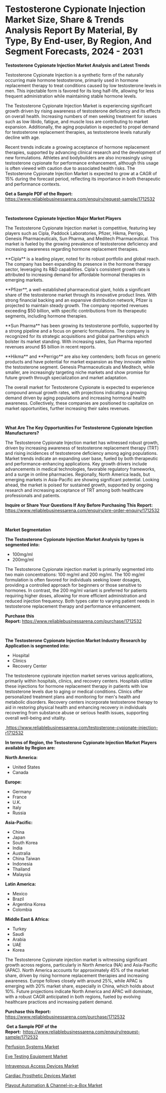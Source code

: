 <p><h1>Testosterone Cypionate Injection Market Size, Share & Trends Analysis Report By Material, By Type, By End-user, By Region, And Segment Forecasts, 2024 - 2031</h1></p><p><strong>Testosterone Cypionate Injection Market Analysis and Latest Trends</strong></p>
<p><p>Testosterone Cypionate Injection is a synthetic form of the naturally occurring male hormone testosterone, primarily used in hormone replacement therapy to treat conditions caused by low testosterone levels in men. This injectable form is favored for its long half-life, allowing for less frequent administration while maintaining stable hormone levels. </p><p>The Testosterone Cypionate Injection Market is experiencing significant growth driven by rising awareness of testosterone deficiency and its effects on overall health. Increasing numbers of men seeking treatment for issues such as low libido, fatigue, and muscle loss are contributing to market expansion. Additionally, the aging population is expected to propel demand for testosterone replacement therapies, as testosterone levels naturally decline with age.</p><p>Recent trends indicate a growing acceptance of hormone replacement therapies, supported by advancing clinical research and the development of new formulations. Athletes and bodybuilders are also increasingly using testosterone cypionate for performance enhancement, although this usage is often viewed with caution due to associated health risks. The Testosterone Cypionate Injection Market is expected to grow at a CAGR of 15% during the forecast period, reflecting its importance in both therapeutic and performance contexts.</p></p>
<p><strong>Get a Sample PDF of the Report:&nbsp;</strong> <a href="https://www.reliablebusinessarena.com/enquiry/request-sample/1712532?utm_campaign=1551&utm_medium=2&utm_source=Github&utm_content=ia&utm_term=22102024&utm_id=testosterone-cypionate-injection">https://www.reliablebusinessarena.com/enquiry/request-sample/1712532</a></p>
<p>&nbsp;</p>
<p><strong>Testosterone Cypionate Injection Major Market Players</strong></p>
<p><p>The Testosterone Cypionate Injection market is competitive, featuring key players such as Cipla, Paddock Laboratories, Pfizer, Hikma, Perrigo, Genesis Pharmaceuticals, Sun Pharma, and Meditech Pharmaceutical. This market is fueled by the growing prevalence of testosterone deficiency and increasing awareness regarding hormone replacement therapies.</p><p>**Cipla** is a leading player, noted for its robust portfolio and global reach. The company has been expanding its presence in the hormone therapy sector, leveraging its R&D capabilities. Cipla's consistent growth rate is attributed to increasing demand for affordable hormonal therapies in emerging markets.</p><p>**Pfizer**, a well-established pharmaceutical giant, holds a significant share of the testosterone market through its innovative product lines. With strong financial backing and an expansive distribution network, Pfizer is projected to maintain steady growth. The company reported revenues exceeding $50 billion, with specific contributions from its therapeutic segments, including hormone therapies.</p><p>**Sun Pharma** has been growing its testosterone portfolio, supported by a strong pipeline and a focus on generic formulations. The company is recognized for its strategic acquisitions and global partnerships which bolster its market standing. With increasing sales, Sun Pharma reported revenues around $5 billion in recent reports.</p><p>**Hikma** and **Perrigo** are also key contenders; both focus on generic products and have potential for market expansion as they innovate within the testosterone segment. Genesis Pharmaceuticals and Meditech, while smaller, are increasingly targeting niche markets and show promise for future growth through specialization and market adaptation.</p><p>The overall market for Testosterone Cypionate is expected to experience compound annual growth rates, with projections indicating a growing demand driven by aging populations and increasing hormonal health awareness. Collectively, these companies are positioned to capitalize on market opportunities, further increasing their sales revenues.</p></p>
<p>&nbsp;</p>
<p><strong>What Are The Key Opportunities For Testosterone Cypionate Injection Manufacturers?</strong></p>
<p><p>The Testosterone Cypionate Injection market has witnessed robust growth, driven by increasing awareness of testosterone replacement therapy (TRT) and rising incidences of testosterone deficiency among aging populations. Market trends indicate an expanding user base, fueled by both therapeutic and performance-enhancing applications. Key growth drivers include advancements in medical technologies, favorable regulatory frameworks, and a surge in online pharmacies. Regionally, North America leads, but emerging markets in Asia-Pacific are showing significant potential. Looking ahead, the market is poised for sustained growth, supported by ongoing research and increasing acceptance of TRT among both healthcare professionals and patients.</p></p>
<p><strong>Inquire or Share Your Questions If Any Before Purchasing This Report:</strong> <a href="https://www.reliablebusinessarena.com/enquiry/pre-order-enquiry/1712532?utm_campaign=1551&utm_medium=2&utm_source=Github&utm_content=ia&utm_term=22102024&utm_id=testosterone-cypionate-injection">https://www.reliablebusinessarena.com/enquiry/pre-order-enquiry/1712532</a></p>
<p>&nbsp;</p>
<p><strong>Market Segmentation</strong></p>
<p><strong>The Testosterone Cypionate Injection Market Analysis by types is segmented into:</strong></p>
<p><ul><li>100mg/ml</li><li>200mg/ml</li></ul></p>
<p><p>The Testosterone Cypionate injection market is primarily segmented into two main concentrations: 100 mg/ml and 200 mg/ml. The 100 mg/ml formulation is often favored for individuals seeking lower dosages, providing a controlled approach for beginners or those sensitive to hormones. In contrast, the 200 mg/ml variant is preferred for patients requiring higher doses, allowing for more efficient administration and reduced injection frequency. Both types cater to varying patient needs in testosterone replacement therapy and performance enhancement.</p></p>
<p><strong>Purchase this Report:&nbsp;</strong><a href="https://www.reliablebusinessarena.com/purchase/1712532?utm_campaign=1551&utm_medium=2&utm_source=Github&utm_content=ia&utm_term=22102024&utm_id=testosterone-cypionate-injection">https://www.reliablebusinessarena.com/purchase/1712532</a></p>
<p>&nbsp;</p>
<p><strong>The Testosterone Cypionate Injection Market Industry Research by Application is segmented into:</strong></p>
<p><ul><li>Hospital</li><li>Clinics</li><li>Recovery Center</li></ul></p>
<p><p>The testosterone cypionate injection market serves various applications, primarily within hospitals, clinics, and recovery centers. Hospitals utilize these injections for hormone replacement therapy in patients with low testosterone levels due to aging or medical conditions. Clinics offer personalized treatment plans and monitoring for men's health and metabolic disorders. Recovery centers incorporate testosterone therapy to aid in restoring physical health and enhancing recovery in individuals recovering from substance abuse or serious health issues, supporting overall well-being and vitality.</p></p>
<p><a href="https://www.reliablebusinessarena.com/testosterone-cypionate-injection-r1712532?utm_campaign=1551&utm_medium=2&utm_source=Github&utm_content=ia&utm_term=22102024&utm_id=testosterone-cypionate-injection">&nbsp;https://www.reliablebusinessarena.com/testosterone-cypionate-injection-r1712532</a></p>
<p><strong>In terms of Region, the Testosterone Cypionate Injection Market Players available by Region are:</strong></p>
<p>
    <p> <strong> North America: </strong>
        <ul>
            <li>United States</li>
            <li>Canada</li>
        </ul>
        </p> 
    <p> <strong> Europe: </strong>
        <ul>
            <li>Germany</li>
            <li>France</li>
            <li>U.K.</li>
            <li>Italy</li>
            <li>Russia</li>
        </ul>
        </p> 
    <p> <strong> Asia-Pacific: </strong>
        <ul>
            <li>China</li>
            <li>Japan</li>
            <li>South Korea</li>
            <li>India</li>
            <li>Australia</li>
            <li>China Taiwan</li>
            <li>Indonesia</li>
            <li>Thailand</li>
            <li>Malaysia</li>
        </ul>
        </p> 
    <p> <strong> Latin America: </strong>
        <ul>
            <li>Mexico</li>
            <li>Brazil</li>
            <li>Argentina Korea</li>
            <li>Colombia</li>
        </ul>
        </p> 
    <p> <strong> Middle East & Africa: </strong>
        <ul>
            <li>Turkey</li>
            <li>Saudi</li>
            <li>Arabia</li>
            <li>UAE</li>
            <li>Korea</li>
        </ul>
    </p>
    </p>
<p><p>The Testosterone Cypionate injection market is witnessing significant growth across regions, particularly in North America (NA) and Asia-Pacific (APAC). North America accounts for approximately 45% of the market share, driven by rising hormone replacement therapies and increasing awareness. Europe follows closely with around 25%, while APAC is emerging with 20% market share, especially in China, which holds about 10%. Future projections indicate North America and APAC will dominate, with a robust CAGR anticipated in both regions, fueled by evolving healthcare practices and increasing patient demand.</p></p>
<p><strong>Purchase this Report: </strong><a href="https://www.reliablebusinessarena.com/purchase/1712532?utm_campaign=1551&utm_medium=2&utm_source=Github&utm_content=ia&utm_term=22102024&utm_id=testosterone-cypionate-injection">https://www.reliablebusinessarena.com/purchase/1712532</a></p>
<p>&nbsp;<strong>Get a Sample PDF of the Report:&nbsp;&nbsp;</strong><a href="https://www.reliablebusinessarena.com/enquiry/request-sample/1712532?utm_campaign=1551&utm_medium=2&utm_source=Github&utm_content=ia&utm_term=22102024&utm_id=testosterone-cypionate-injection">https://www.reliablebusinessarena.com/enquiry/request-sample/1712532</a></p>
<p><strong></strong></p>
<p><p><a href="https://www.linkedin.com/pulse/perfusion-systems-market-matrix-applications-types-cagr-zrrwe?utm_campaign=1551&utm_medium=2&utm_source=Github&utm_content=ia&utm_term=22102024&utm_id=testosterone-cypionate-injection">Perfusion Systems Market</a></p><p><a href="https://www.linkedin.com/pulse/eye-testing-equipment-market-global-share-ranking-overall-lthfe?utm_campaign=1551&utm_medium=2&utm_source=Github&utm_content=ia&utm_term=22102024&utm_id=testosterone-cypionate-injection">Eye Testing Equipment Market</a></p><p><a href="https://www.linkedin.com/pulse/intravenous-access-devices-market-segmentation-applications-tiire?utm_campaign=1551&utm_medium=2&utm_source=Github&utm_content=ia&utm_term=22102024&utm_id=testosterone-cypionate-injection">Intravenous Access Devices Market</a></p><p><a href="https://www.linkedin.com/pulse/strategic-roadmap-global-cardiac-prosthetic-devices-market-ur55e?utm_campaign=1551&utm_medium=2&utm_source=Github&utm_content=ia&utm_term=22102024&utm_id=testosterone-cypionate-injection">Cardiac Prosthetic Devices Market</a></p><p><a href="https://github.com/JakirUddin511/Market-Research-Report-List-1/blob/main/playout-automation-channel-in-a-box-market.md?utm_campaign=1551&utm_medium=2&utm_source=Github&utm_content=ia&utm_term=22102024&utm_id=testosterone-cypionate-injection">Playout Automation & Channel-in-a-Box Market</a></p></p>